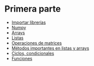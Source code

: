 # Primera parte 
- [Importar librerías](https://github.com/RocaBilly/Procesamiento-de-im-genes-m-dicas-con-Python/tree/Primera-parte-Introducci%C3%B3n-a-Python/Importar%20librerias)
- [Numpy](https://github.com/RocaBilly/Procesamiento-de-im-genes-m-dicas-con-Python/tree/Primera-parte-Introducci%C3%B3n-a-Python/Numpy)
- [Arrays](https://github.com/RocaBilly/Procesamiento-de-im-genes-m-dicas-con-Python/blob/Primera-parte-Introducci%C3%B3n-a-Python/Arrays.md)
- [Listas](https://github.com/RocaBilly/Procesamiento-de-im-genes-m-dicas-con-Python/tree/Primera-parte-Introducci%C3%B3n-a-Python/Listas)
- [Operaciones de matrices](https://github.com/RocaBilly/Procesamiento-de-im-genes-m-dicas-con-Python/tree/Primera-parte-Introducci%C3%B3n-a-Python/Arrays)
- [Métodos importantes en listas y arrays]()
- [Ciclos, condicionales]()
- [Funciones]()
